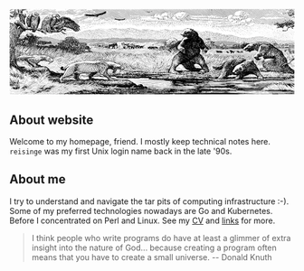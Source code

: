 ![tar pit](/static/tar-pit.png "tar pit")
<!-- ![sea](/static/sea.jpg "sea") -->

## About website

Welcome to my homepage, friend. I mostly keep technical notes here. `reisinge` was my first Unix login name back in the late '90s.

## About me

I try to understand and navigate the tar pits of computing infrastructure :-). Some of my preferred technologies nowadays are Go and Kubernetes. Before I concentrated on Perl and Linux. See my [CV](https://reisinge.net/cv) and [links](https://reisinge.net/links) for more.

> I think people who write programs do have at least a glimmer of extra insight into the nature of God... because creating a program often means that you have to create a small universe. -- Donald Knuth
